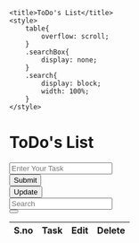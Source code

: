<!DOCTYPE html>
<html lang="en">
  <head>
    <!-- Required meta tags -->
    <meta charset="utf-8" />
    <meta
      name="viewport"
      content="width=device-width, initial-scale=1, shrink-to-fit=no"
    />
    <!-- Bootstrap CSS -->
    <link
      rel="stylesheet"
      href="https://maxcdn.bootstrapcdn.com/bootstrap/4.0.0/css/bootstrap.min.css"
      integrity="sha384-Gn5384xqQ1aoWXA+058RXPxPg6fy4IWvTNh0E263XmFcJlSAwiGgFAW/dAiS6JXm"
      crossorigin="anonymous"
/>
<script src="https://ajax.googleapis.com/ajax/libs/jquery/3.5.1/jquery.min.js"></script>
<script src="https://kit.fontawesome.com/2ab6d65101.js" crossorigin="anonymous"></script>

    <title>ToDo's List</title>
    <style>
        table{
            overflow: scroll;
        }
        .searchBox{
            display: none;
        }
        .search{
            display: block;
            width: 100%;
        }
    </style>
  </head>
  <body>
    <div class="container">
      <div class="row 1">
        <div class="col-12">
          <h1 class="text-center py-2">ToDo's List</h1>
        </div>
      </div>
      <div class="row">
            <div class="col">
            <!-- <form> -->
            <div class="form-row">
                <div class="col-8">
                    <input
                        type="text"
                        class="form-control getTask"
                        placeholder="Enter Your Task"
                    />
                    </div>
                    <div class="col">
                    <input
                        type="button"
                        class="form-control btn btn-success submit"
                        value="Submit"
                    />
                    </div>
                    <div class="col">
                        <input
                        type="button"
                        class="form-control btn btn-primary update"
                        value="Update"
                        />
                    </div>
                </div>
                <!-- </form> -->
            </div>
        </div>
        <div class="row py-3 form-row">
            <div class="col-8">
                <input type="text" class="form-control searchBox" placeholder="Search">
            </div>
            <div class="col">
                <button type="button" class="form-control btn btn-primary search"><i class="fas fa-search"></i></button>
            </div>
        </div>
      <div class="row table pt-4">
        <div class="col">
          <table class="table">
            <thead class="taskAdded tableText">
              <tr>
                <th scope="col">S.no</th>
                <th scope="col">Task</th>
                <th scope="col">Edit</th>
                <th scope="col">Delete</th>
              </tr>
            </thead>
          </table>
        </div>
      </div>
    </div>
    <!-- script -->
    <script>
        let abc;
      document.querySelector(".getTask").addEventListener("keyup",function(event){
          if(event.keyCode === 13){
              document.querySelector(".submit").click();
          }
      });
      let sno = 0;
      document.querySelector(".submit").addEventListener("click",() => {
          let getTask = document.querySelector(".getTask").value;
          sno++;
          let text = "<tr class='tableRow'>";
            text += `<td class="sno${sno}">` + sno + "</td>";
            text += "<td class='filedData'>" + getTask + "</td>";
            text += "<td>" + `<button class='btn btn-warning edit${sno}'>Edit</button>` + "</td>";
            text += `<td> <button class="btn btn-danger delete${sno}">Delete</button> </td>`;
          text += "</tr>";
          document.querySelector(".taskAdded").innerHTML += text;
          document.querySelector(".getTask").value = "";
      });
        $(document).on('click' , '.btn-danger', function(){
            $(this).parents('tr').remove();
        });
        $(document).on("click",".btn-warning",function(){
            abc = $(this).parents('tr').find(".filedData");
            let def = abc.text();
            document.querySelector(".getTask").value = def;
            $(document).on('click','.update',function(){
                abc.text(document.querySelector(".getTask").value);
            });
        });
        $(".search").on('click',function(){
            let checkSearch = $(".searchBox").css("display");
            if(checkSearch == "none")
                {
                    $(this).css("display","none");  
                    $(".searchBox").css("display","block");
                }
        });
        // $(document).ready(function(){
            $(".searchBox").on("keyup", function() {
                var value = $(this).val().toLowerCase();
                $(".tableText tr").filter(function() {
                $(this).toggle($(this).text().toLowerCase().indexOf(value) > -1)
                });
            });
        // });
    </script>
  </body>   
</html>

